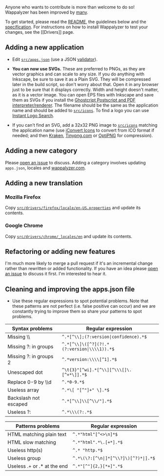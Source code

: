 Anyone who wants to contribute is more than welcome to do so! Wappalyzer has been improved by [many](https://github.com/ElbertF/Wappalyzer/graphs/contributors).

To get started, please read the [README](https://github.com/ElbertF/Wappalyzer/blob/master/README.md), the guidelines below and the [specification](https://github.com/ElbertF/Wappalyzer/wiki/Specification). For instructions on how to install Wappalyzer to test your changes, see the [[Drivers]] page.

## Adding a new application

* Edit [`src/apps.json`](https://github.com/ElbertF/Wappalyzer/blob/master/src/apps.json) (use a JSON 
  [validator](https://jsonformatter.curiousconcept.com/)).
* **You can now use SVGs.** These are preferred to PNGs, as they are vector graphics and can scale to any size. If you do anything with Inkscape, be sure to save it as a Plain SVG. They will be compressed later in the build script, so don't worry about that. Open it in any browser just to be sure that it displays correctly. Width and height doesn't matter, as it is a vector image. You can open EPS files with Inkscape and save them as SVGs if you install the [Ghostcript Postscript and PDF interpreter/renderer](http://www.ghostscript.com/download/gsdnld.html). The filename should be the same as the application name and should be added to  [`src/icons`](https://github.com/ElbertF/Wappalyzer/tree/master/src/icons).
To find a logo you can use [Instant Logo Search](http://instantlogosearch.com/).

* If you can't find an SVG, add a 32x32 PNG image to [`src/icons`](https://github.com/ElbertF/Wappalyzer/tree/master/src/icons) matching the application name 
  (use [iConvert Icons](http://iconverticons.com/online/) to convert from ICO format if needed; and then
  [Kraken](https://kraken.io/web-interface), [Tinypng.com](https://tinypng.com/) or [OptiPNG](http://optipng.sourceforge.net) for compression).

## Adding a new category

Please [open an issue](https://github.com/AliasIO/Wappalyzer/issues/new) to discuss. Adding a category involves updating `apps.json`, locales and [wappalyzer.com](https://wappalyzer.com).

## Adding a new translation

### Mozilla Firefox

Copy [`src/drivers/firefox/locale/en-US.properties`](https://github.com/AliasIO/Wappalyzer/blob/master/src/drivers/firefox/locale/en-US.properties) and update its contents.

### Google Chrome

Copy [`src/drivers/chrome/_locales/en`](https://github.com/ElbertF/Wappalyzer/tree/master/src/drivers/chrome/_locales/en) and update its contents.

## Refactoring or adding new features

I'm much more likely to merge a pull request if it's an incremental change rather than rewritten or added functionality. If you have an idea please [open an issue](https://github.com/ElbertF/Wappalyzer/issues/new) to discuss it first. I'm interested to hear it.

## Cleaning and improving the apps.json file

* Use these regular expressions to spot potential problems. Note that these patterns are not perfect (i.e. false positive can occur) and we are constantly trying to improve them so share your patterns to spot problems.

Syntax problems        | Regular expression
-----------------------|--------------------
Missing \\\\           | <code>^.\*[^\\\\];(?:version&#124;confidence).\*$</code>
Missing ?: in groups   | <code>^.\*[^\\\\]\\(\[^?\](?!.\*(?:version&#124;\\\\\\\\1)).\*$</code>
Missing ?: in groups 2 | <code>^.\*version:\\\\\\\\[^1].\*$</code>
Unescaped dot          | <code>^\t{3}"[^wi].\*[^\\\\][^\\\\\\[]\\.[^+\*\\]].\*$</code>
Replace 0-9 by \\\\d   | <code>^.\*0-9.\*$</code>
Useless array          | <code>^.\*\\[ "[^"]+" \\].\*$</code>
Backslash not escaped  | <code>^.\*[^\\\\]\\\\[^\\\\/"].\*$</code>
Useless ?:             | <code>^.\*\\\\\\(\?:.\*$</code>

Patterns problems            | Regular expression
-----------------------------|--------------------
HTML matching plain text     | <code>^.\*"html"[^<>\\n]\*$</code>
HTML slow matching           | <code>^.\*"html".\*\\.[+\*].\*$</code>
Useless http(s)              | <code>^.\* "http.\*$</code>
Useless group                | <code>^.\*\\(\\?:[^\\n&#124;]\*[^\\\\?]\\)[^?)\*&#124;].*$</code>
Useless .+ or .\* at the end | <code>^.\*"[^"]{2,}[\*+]".\*$</code>
